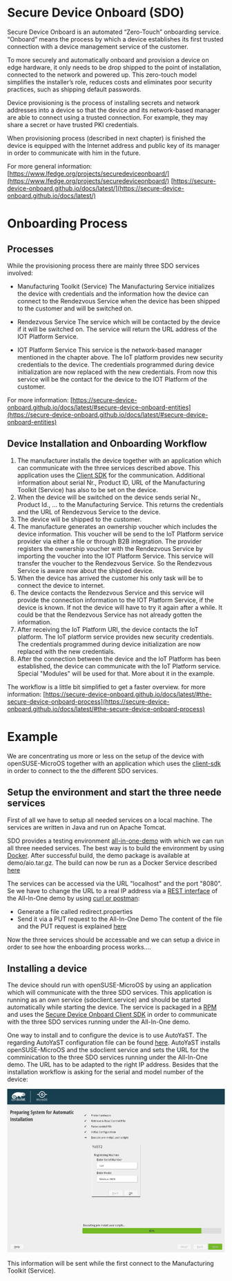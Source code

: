 # Secure Device Onboard (SDO)

Secure Device Onboard is an automated “Zero-Touch” onboarding service.
“Onboard” means the process by which a device establishes its first trusted connection with a device management service of the customer.

To more securely and automatically onboard and provision a device on edge hardware, it only needs to be drop shipped to the point of installation, connected to the network and powered up. This zero-touch model simplifies the installer’s role, reduces costs and eliminates poor security practices, such as shipping default passwords.

Device provisioning is the process of installing secrets and network addresses into a device so that the device and its network-based manager are able to connect using a trusted connection.  For example, they may share a secret or have trusted PKI credentials.

When provisioning process (described in next chapter) is finished the device is equipped with the Internet address and public key of its manager in order to communicate with him in the future.

For more general information:
[https://www.lfedge.org/projects/securedeviceonboard/](https://www.lfedge.org/projects/securedeviceonboard/)
[https://secure-device-onboard.github.io/docs/latest/](https://secure-device-onboard.github.io/docs/latest/)


# Onboarding Process

## Processes

While the provisioning process there are mainly three SDO services involved:

- Manufacturing Toolkit (Service)
  The Manufacturing Service initializes the device with credentials and the
  information how the device can connect to the Rendezvous Service when the
  device has been shipped to the customer and will be switched on.
  
- Rendezvous Service
  The service which will be contacted by the device if it will be switched on.
  The service will return the URL address of the IOT Platform Service.

- IOT Platform Service
  This service is the network-based manager mentioned in the chapter above.
  The IoT platform provides new security credentials to the device.
  The credentials programmed during device initialization are now replaced
  with the new credentials. From now this service will be the contact for the
  device to the IOT Platform of the customer.

For more information:
[https://secure-device-onboard.github.io/docs/latest/#secure-device-onboard-entities](https://secure-device-onboard.github.io/docs/latest/#secure-device-onboard-entities)

## Device Installation and Onboarding Workflow

1. The manufacturer installs the device together with an application which
   can communicate with the three services described above. This application
   uses the [Client SDK](https://secure-device-onboard.github.io/docs/latest/client-sdk/client-sdk-reference-guide/)
   for the communication.
   Additional information about serial Nr., Product ID, URL of the
   Manufacturing Toolkit (Service) has also to be set on the device.
2. When the device will be switched on the device sends serial Nr.,
   Product Id., ... to the Manufacturing Service.
   This returns the credentials and the URL of Rendezvous Service to the device.
3. The device will be shipped to the customer.
4. The manufacture generates an ownership voucher which includes the device
   information. This voucher will be send to the IoT Platform service provider
   via either a file or through B2B integration. The provider registers the
   ownership voucher with the Rendezvous Service by importing the voucher into the
   IOT Platform Service. This service will transfer the voucher to the Rendezvous Service.
   So the Rendezvous Service is aware now about the shipped device.
5. When the device has arrived the customer his only task will be to connect
   the device to internet.
6. The device contacts the Rendezvous Service and this service will provide the
   connection information to the IOT Platform Service, if the device is known.
   If not the device will have to try it again after a while. It could be that
   the Rendezvous Service has not already gotten the information.
7. After receiving the IoT Platform URI, the device contacts the IoT platform.
   The IoT platform service provides new security credentials. The credentials
   programmed during device initialization are now replaced with the new
   credentials.
8. After the connection between the device and the IoT Platform has been
   established, the device can communicate with the IoT Platform service.
   Special "Modules" will be used for that. More about it in the example.

The workflow is a little bit simplified to get a faster overview.
for more information:
[https://secure-device-onboard.github.io/docs/latest/#the-secure-device-onboard-process](https://secure-device-onboard.github.io/docs/latest/#the-secure-device-onboard-process)

   

# Example

We are concentrating us more or less on the setup of the device with
openSUSE-MicroOS together with an application which uses the
[client-sdk](https://github.com/secure-device-onboard/client-sdk) in order to connect
to the the different SDO services.

## Setup the environment and start the three neede services

First of all we have to setup all needed services on a local machine. The services are
written in Java and run on Apache Tomcat.

SDO provides a testing environment
[all-in-one-demo](https://github.com/secure-device-onboard/all-in-one-demo) with which
we can run all three needed services.
The best way is to build the environment by using
[Docker](https://github.com/secure-device-onboard/all-in-one-demo/blob/master/build/README.md).
After successful build, the demo package is available at demo/aio.tar.gz.
The build can now be run as a Docker Service described
[here](https://github.com/secure-device-onboard/all-in-one-demo/blob/master/container/overlay/README.md#run-as-docker-service)

The services can be accessed via the URL "localhost" and the port "8080". Se we have to change the URL
to a real IP address via a
[REST interface](https://github.com/secure-device-onboard/all-in-one-demo/blob/master/container/overlay/README.md#configuring-all-in-one-demo) of the All-In-One demo by using
[curl or postman](https://stackoverflow.com/questions/13782198/how-to-do-a-put-request-with-curl):
- Generate a file called redirect.properties
- Send it via a PUT request to the All-In-One Demo
The content of the file and the PUT request is explained
[here](https://github.com/secure-device-onboard/all-in-one-demo/blob/master/container/overlay/README.md#configuring-all-in-one-demo-for-remote-sdo-client)

Now the three services should be accessable and we can setup a divice in order to see how the
enboarding process works....

## Installing a device

The device should run with openSUSE-MicroOS by using an application which will communicate with
the three SDO services. This application is running as an own service (sdoclient.service) and should
be started automatically while starting the device. The service is packaged in a 
[RPM](https://build.opensuse.org/package/show/home:schubi2/sdo-client) and uses the
[Secure Device Onboard Client SDK](https://secure-device-onboard.github.io/docs/latest/client-sdk/client-sdk-reference-guide/) in order to communicate with the three SDO services running under the
All-In-One demo.

One way to install and to configure the device is to use AutoYaST. The regarding AutoYaST configuration
file can be found [here](https://github.com/schubi2/sdo-client/blob/main/autoinst.xml).
AutoYaST installs openSUSE-MicroOS and the sdoclient service and sets the URL for the comminication to
the three SDO services running under the All-In-One demo. The URL has to be adapted to the right
IP address.
Besides that the installation workflow is asking for the serial and model number of the device:

![Tux, the Linux mascot](/assets/images/register.png)

This information will be sent while the first connect to the Manufacturing Toolkit (Service).

